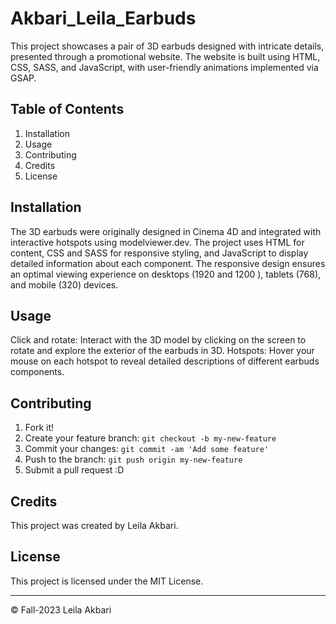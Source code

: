 # Akbari_Leila_Earbuds

This project showcases a pair of 3D earbuds designed with intricate details, presented through a promotional website. The website is built using HTML, CSS, SASS, and JavaScript, with user-friendly animations implemented via GSAP.

## Table of Contents
1. Installation
2. Usage
3. Contributing
4. Credits
5. License

## Installation
The 3D earbuds were originally designed in Cinema 4D and integrated with interactive hotspots using modelviewer.dev. The project uses HTML for content, CSS and SASS for responsive styling, and JavaScript to display detailed information about each component. The responsive design ensures an optimal viewing experience on desktops (1920 and 1200 ), tablets (768), and mobile (320) devices. 

## Usage

Click and rotate: Interact with the 3D model by clicking on the screen to rotate and explore the exterior of the earbuds in 3D.
Hotspots: Hover your mouse on each hotspot to reveal detailed descriptions of different earbuds components.


## Contributing

1. Fork it!
2. Create your feature branch: `git checkout -b my-new-feature`
3. Commit your changes: `git commit -am 'Add some feature'`
4. Push to the branch: `git push origin my-new-feature`
5. Submit a pull request :D


## Credits

This project was created by Leila Akbari.

## License

This project is licensed under the MIT License.

- - -
© Fall-2023  Leila Akbari
